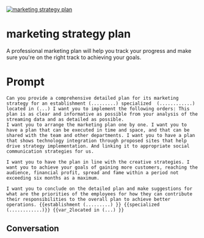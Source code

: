 
[![marketing strategy plan](https://flow-user-images.s3.us-west-1.amazonaws.com/prompt/xjD3MinOeqt3DodfIklDm/1688343249894)]()
# marketing strategy plan 
A professional marketing plan will help you track your progress and make sure you're on the right track to achieving your goals.

# Prompt

```
Can you provide a comprehensive detailed plan for its marketing strategy for an establishment (.........) specialized  (............) located in (...) I want you to implement the following orders: This plan is as clear and informative as possible from your analysis of the streaming data and as detailed as possible.
I want you to arrange the marketing plan one by one. I want you to have a plan that can be executed in time and space, and that can be shared with the team and other departments. I want you to have a plan that shows technology integration through proposed sites that help drive strategy implementation. And linking it to appropriate social communication strategies for us.

I want you to have the plan in line with the creative strategies. I want you to achieve your goals of gaining more customers, reaching the audience, financial profit, spread and fame within a period not exceeding six months as a maximum.

I want you to conclude on the detailed plan and make suggestions for what are the priorities of the employees for how they can contribute their responsibilities to the overall plan to achieve better operations. {{establishment (.........) }} {{specialized  (............)}} {{var_2located in (...) }}
```

## Conversation




